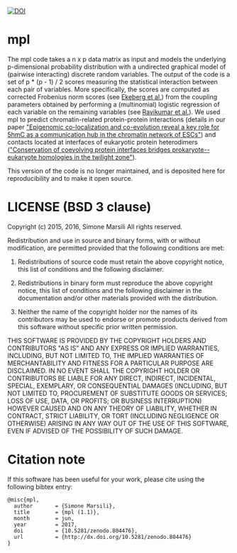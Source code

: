 [![DOI](https://zenodo.org/badge/DOI/10.5281/zenodo.804476.svg)](https://doi.org/10.5281/zenodo.804476)

# mpl

The mpl code takes a n x p data matrix as input and models the underlying p-dimensional probability distribution with a undirected graphical model
of (pairwise interacting) discrete random variables. The output of the code is a set of p * (p - 1) / 2 scores measuring the statistical interaction
between each pair of variables. More specifically, the scores are computed as corrected Frobenius norm scores
(see [Ekeberg et al.](https://journals.aps.org/pre/abstract/10.1103/PhysRevE.87.012707)) from the coupling parameters obtained
by performing a (multinomial) logistic regression of each variable on the remaining variables
(see [Ravikumar et al.](http://projecteuclid.org/download/pdfview_1/euclid.aos/1268056617)).
We used mpl to predict chromatin-related protein-protein interactions
(details in our paper ["Epigenomic co-localization and co-evolution reveal a key role for 5hmC as a communication hub in the chromatin network of ESCs"](http://www.sciencedirect.com/science/article/pii/S2211124716000280)) and contacts located at interfaces of eukaryotic protein heterodimers (["Conservation of coevolving protein interfaces bridges prokaryote--eukaryote homologies in the twilight zone"](http://www.pnas.org/content/113/52/15018.full)).

This version of the code is no longer maintained, and is deposited here for reproducibility and to make it open source. 

# LICENSE (BSD 3 clause)

Copyright (c) 2015, 2016, Simone Marsili
All rights reserved.

Redistribution and use in source and binary forms, with or without modification, are permitted provided that the following conditions are met:

1. Redistributions of source code must retain the above copyright notice, this list of conditions and the following disclaimer.

2. Redistributions in binary form must reproduce the above copyright notice, this list of conditions and the following disclaimer in the documentation and/or other materials provided with the distribution.

3. Neither the name of the copyright holder nor the names of its contributors may be used to endorse or promote products derived from this software without specific prior written permission.

THIS SOFTWARE IS PROVIDED BY THE COPYRIGHT HOLDERS AND CONTRIBUTORS "AS IS" AND ANY EXPRESS OR IMPLIED WARRANTIES, INCLUDING, BUT NOT LIMITED TO, THE IMPLIED WARRANTIES OF MERCHANTABILITY AND FITNESS FOR A PARTICULAR PURPOSE ARE DISCLAIMED. IN NO EVENT SHALL THE COPYRIGHT HOLDER OR CONTRIBUTORS BE LIABLE FOR ANY DIRECT, INDIRECT, INCIDENTAL, SPECIAL, EXEMPLARY, OR CONSEQUENTIAL DAMAGES (INCLUDING, BUT NOT LIMITED TO, PROCUREMENT OF SUBSTITUTE GOODS OR SERVICES; LOSS OF USE, DATA, OR PROFITS; OR BUSINESS INTERRUPTION) HOWEVER CAUSED AND ON ANY THEORY OF LIABILITY, WHETHER IN CONTRACT, STRICT LIABILITY, OR TORT (INCLUDING NEGLIGENCE OR OTHERWISE) ARISING IN ANY WAY OUT OF THE USE OF THIS SOFTWARE, EVEN IF ADVISED OF THE POSSIBILITY OF SUCH DAMAGE.

# Citation note

If this software has been useful for your work, please cite using the following bibtex entry:
```
@misc{mpl,
  author       = {Simone Marsili}, 
  title        = {mpl (1.1)},
  month        = jun,
  year         = 2017,
  doi          = {10.5281/zenodo.804476},
  url          = {http://dx.doi.org/10.5281/zenodo.804476}
}
```
